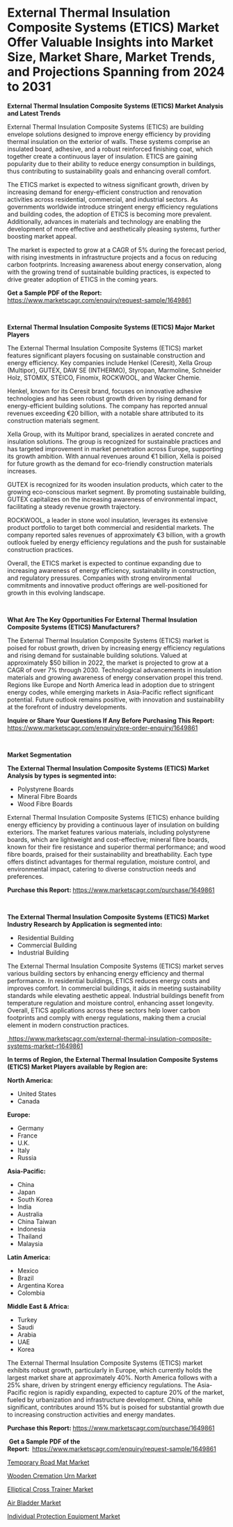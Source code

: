 <p><h1>External Thermal Insulation Composite Systems (ETICS) Market Offer Valuable Insights into Market Size, Market Share, Market Trends, and Projections Spanning from 2024 to 2031</h1></p><p><strong>External Thermal Insulation Composite Systems (ETICS) Market Analysis and Latest Trends</strong></p>
<p><p>External Thermal Insulation Composite Systems (ETICS) are building envelope solutions designed to improve energy efficiency by providing thermal insulation on the exterior of walls. These systems comprise an insulated board, adhesive, and a robust reinforced finishing coat, which together create a continuous layer of insulation. ETICS are gaining popularity due to their ability to reduce energy consumption in buildings, thus contributing to sustainability goals and enhancing overall comfort.</p><p>The ETICS market is expected to witness significant growth, driven by increasing demand for energy-efficient construction and renovation activities across residential, commercial, and industrial sectors. As governments worldwide introduce stringent energy efficiency regulations and building codes, the adoption of ETICS is becoming more prevalent. Additionally, advances in materials and technology are enabling the development of more effective and aesthetically pleasing systems, further boosting market appeal.</p><p>The market is expected to grow at a CAGR of 5% during the forecast period, with rising investments in infrastructure projects and a focus on reducing carbon footprints. Increasing awareness about energy conservation, along with the growing trend of sustainable building practices, is expected to drive greater adoption of ETICS in the coming years.</p></p>
<p><strong>Get a Sample PDF of the Report:&nbsp;</strong> <a href="https://www.marketscagr.com/enquiry/request-sample/1649861?utm_campaign=1285&utm_medium=2&utm_source=Github&utm_content=ia&utm_term=25092024&utm_id=external-thermal-insulation-composite-systems-etics">https://www.marketscagr.com/enquiry/request-sample/1649861</a></p>
<p>&nbsp;</p>
<p><strong>External Thermal Insulation Composite Systems (ETICS) Major Market Players</strong></p>
<p><p>The External Thermal Insulation Composite Systems (ETICS) market features significant players focusing on sustainable construction and energy efficiency. Key companies include Henkel (Ceresit), Xella Group (Multipor), GUTEX, DAW SE (INTHERMO), Styropan, Marmoline, Schneider Holz, STOMIX, STEICO, Finomix, ROCKWOOL, and Wacker Chemie. </p><p>Henkel, known for its Ceresit brand, focuses on innovative adhesive technologies and has seen robust growth driven by rising demand for energy-efficient building solutions. The company has reported annual revenues exceeding €20 billion, with a notable share attributed to its construction materials segment.</p><p>Xella Group, with its Multipor brand, specializes in aerated concrete and insulation solutions. The group is recognized for sustainable practices and has targeted improvement in market penetration across Europe, supporting its growth ambition. With annual revenues around €1 billion, Xella is poised for future growth as the demand for eco-friendly construction materials increases.</p><p>GUTEX is recognized for its wooden insulation products, which cater to the growing eco-conscious market segment. By promoting sustainable building, GUTEX capitalizes on the increasing awareness of environmental impact, facilitating a steady revenue growth trajectory.</p><p>ROCKWOOL, a leader in stone wool insulation, leverages its extensive product portfolio to target both commercial and residential markets. The company reported sales revenues of approximately €3 billion, with a growth outlook fueled by energy efficiency regulations and the push for sustainable construction practices.</p><p>Overall, the ETICS market is expected to continue expanding due to increasing awareness of energy efficiency, sustainability in construction, and regulatory pressures. Companies with strong environmental commitments and innovative product offerings are well-positioned for growth in this evolving landscape.</p></p>
<p>&nbsp;</p>
<p><strong>What Are The Key Opportunities For External Thermal Insulation Composite Systems (ETICS) Manufacturers?</strong></p>
<p><p>The External Thermal Insulation Composite Systems (ETICS) market is poised for robust growth, driven by increasing energy efficiency regulations and rising demand for sustainable building solutions. Valued at approximately $50 billion in 2022, the market is projected to grow at a CAGR of over 7% through 2030. Technological advancements in insulation materials and growing awareness of energy conservation propel this trend. Regions like Europe and North America lead in adoption due to stringent energy codes, while emerging markets in Asia-Pacific reflect significant potential. Future outlook remains positive, with innovation and sustainability at the forefront of industry developments.</p></p>
<p><strong>Inquire or Share Your Questions If Any Before Purchasing This Report:</strong> <a href="https://www.marketscagr.com/enquiry/pre-order-enquiry/1649861?utm_campaign=1285&utm_medium=2&utm_source=Github&utm_content=ia&utm_term=25092024&utm_id=external-thermal-insulation-composite-systems-etics">https://www.marketscagr.com/enquiry/pre-order-enquiry/1649861</a></p>
<p>&nbsp;</p>
<p><strong>Market Segmentation</strong></p>
<p><strong>The External Thermal Insulation Composite Systems (ETICS) Market Analysis by types is segmented into:</strong></p>
<p><ul><li>Polystyrene Boards</li><li>Mineral Fibre Boards</li><li>Wood Fibre Boards</li></ul></p>
<p><p>External Thermal Insulation Composite Systems (ETICS) enhance building energy efficiency by providing a continuous layer of insulation on building exteriors. The market features various materials, including polystyrene boards, which are lightweight and cost-effective; mineral fibre boards, known for their fire resistance and superior thermal performance; and wood fibre boards, praised for their sustainability and breathability. Each type offers distinct advantages for thermal regulation, moisture control, and environmental impact, catering to diverse construction needs and preferences.</p></p>
<p><strong>Purchase this Report:&nbsp;</strong><a href="https://www.marketscagr.com/purchase/1649861?utm_campaign=1285&utm_medium=2&utm_source=Github&utm_content=ia&utm_term=25092024&utm_id=external-thermal-insulation-composite-systems-etics">https://www.marketscagr.com/purchase/1649861</a></p>
<p>&nbsp;</p>
<p><strong>The External Thermal Insulation Composite Systems (ETICS) Market Industry Research by Application is segmented into:</strong></p>
<p><ul><li>Residential Building</li><li>Commercial Building</li><li>Industrial Building</li></ul></p>
<p><p>The External Thermal Insulation Composite Systems (ETICS) market serves various building sectors by enhancing energy efficiency and thermal performance. In residential buildings, ETICS reduces energy costs and improves comfort. In commercial buildings, it aids in meeting sustainability standards while elevating aesthetic appeal. Industrial buildings benefit from temperature regulation and moisture control, enhancing asset longevity. Overall, ETICS applications across these sectors help lower carbon footprints and comply with energy regulations, making them a crucial element in modern construction practices.</p></p>
<p><a href="https://www.marketscagr.com/external-thermal-insulation-composite-systems-market-r1649861?utm_campaign=1285&utm_medium=2&utm_source=Github&utm_content=ia&utm_term=25092024&utm_id=external-thermal-insulation-composite-systems-etics">&nbsp;https://www.marketscagr.com/external-thermal-insulation-composite-systems-market-r1649861</a></p>
<p><strong>In terms of Region, the External Thermal Insulation Composite Systems (ETICS) Market Players available by Region are:</strong></p>
<p>
    <p> <strong> North America: </strong>
        <ul>
            <li>United States</li>
            <li>Canada</li>
        </ul>
        </p> 
    <p> <strong> Europe: </strong>
        <ul>
            <li>Germany</li>
            <li>France</li>
            <li>U.K.</li>
            <li>Italy</li>
            <li>Russia</li>
        </ul>
        </p> 
    <p> <strong> Asia-Pacific: </strong>
        <ul>
            <li>China</li>
            <li>Japan</li>
            <li>South Korea</li>
            <li>India</li>
            <li>Australia</li>
            <li>China Taiwan</li>
            <li>Indonesia</li>
            <li>Thailand</li>
            <li>Malaysia</li>
        </ul>
        </p> 
    <p> <strong> Latin America: </strong>
        <ul>
            <li>Mexico</li>
            <li>Brazil</li>
            <li>Argentina Korea</li>
            <li>Colombia</li>
        </ul>
        </p> 
    <p> <strong> Middle East & Africa: </strong>
        <ul>
            <li>Turkey</li>
            <li>Saudi</li>
            <li>Arabia</li>
            <li>UAE</li>
            <li>Korea</li>
        </ul>
    </p>
    </p>
<p><p>The External Thermal Insulation Composite Systems (ETICS) market exhibits robust growth, particularly in Europe, which currently holds the largest market share at approximately 40%. North America follows with a 25% share, driven by stringent energy efficiency regulations. The Asia-Pacific region is rapidly expanding, expected to capture 20% of the market, fueled by urbanization and infrastructure development. China, while significant, contributes around 15% but is poised for substantial growth due to increasing construction activities and energy mandates.</p></p>
<p><strong>Purchase this Report: </strong><a href="https://www.marketscagr.com/purchase/1649861?utm_campaign=1285&utm_medium=2&utm_source=Github&utm_content=ia&utm_term=25092024&utm_id=external-thermal-insulation-composite-systems-etics">https://www.marketscagr.com/purchase/1649861</a></p>
<p>&nbsp;<strong>Get a Sample PDF of the Report:&nbsp;&nbsp;</strong><a href="https://www.marketscagr.com/enquiry/request-sample/1649861?utm_campaign=1285&utm_medium=2&utm_source=Github&utm_content=ia&utm_term=25092024&utm_id=external-thermal-insulation-composite-systems-etics">https://www.marketscagr.com/enquiry/request-sample/1649861</a></p>
<p><strong></strong></p>
<p><p><a href="https://www.linkedin.com/pulse/temporary-road-mat-industry-sector-market-dynamics-future-mpdmc?trackingId=hzIN7hRARtCPiJqxDLR6HQ%3D%3D&utm_campaign=1285&utm_medium=2&utm_source=Github&utm_content=ia&utm_term=25092024&utm_id=external-thermal-insulation-composite-systems-etics">Temporary Road Mat Market</a></p><p><a href="https://www.linkedin.com/pulse/wooden-cremation-urn-market-size-growth-trends-statistics-mkg9c?trackingId=L22RS5AIQPqmVtwneadZCg%3D%3D&utm_campaign=1285&utm_medium=2&utm_source=Github&utm_content=ia&utm_term=25092024&utm_id=external-thermal-insulation-composite-systems-etics">Wooden Cremation Urn Market</a></p><p><a href="https://issuu.com/reportprime-2/docs/elliptical-cross-trainer-market-siz_6ec4812e048bd8?utm_campaign=1285&utm_medium=2&utm_source=Github&utm_content=ia&utm_term=25092024&utm_id=external-thermal-insulation-composite-systems-etics">Elliptical Cross Trainer Market</a></p><p><a href="https://www.linkedin.com/pulse/air-bladder-market-growth-segmentation-regional-analysis--7ryze?trackingId=1pPEfIr7SOuBRfTt%2BuNpGg%3D%3D&utm_campaign=1285&utm_medium=2&utm_source=Github&utm_content=ia&utm_term=25092024&utm_id=external-thermal-insulation-composite-systems-etics">Air Bladder Market</a></p><p><a href="https://issuu.com/reportprime-2/docs/individual-protection-equipment-mar_7f9d8482e018fd?utm_campaign=1285&utm_medium=2&utm_source=Github&utm_content=ia&utm_term=25092024&utm_id=external-thermal-insulation-composite-systems-etics">Individual Protection Equipment Market</a></p></p>
